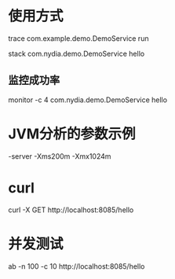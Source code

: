 
# 使用方式

trace com.example.demo.DemoService run

stack com.nydia.demo.DemoService hello

## 监控成功率
monitor -c 4 com.nydia.demo.DemoService hello

# JVM分析的参数示例
-server -Xms200m -Xmx1024m

# curl 
curl -X GET http://localhost:8085/hello

# 并发测试
ab -n 100 -c 10 http://localhost:8085/hello